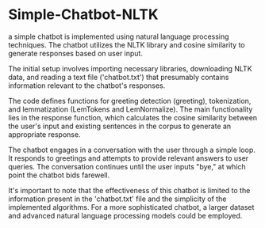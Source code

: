 # Simple-Chatbot-NLTK
a simple chatbot is implemented using natural language processing techniques. The chatbot utilizes the NLTK library and cosine similarity to generate responses based on user input.

The initial setup involves importing necessary libraries, downloading NLTK data, and reading a text file ('chatbot.txt') that presumably contains information relevant to the chatbot's responses.

The code defines functions for greeting detection (greeting), tokenization, and lemmatization (LemTokens and LemNormalize). The main functionality lies in the response function, which calculates the cosine similarity between the user's input and existing sentences in the corpus to generate an appropriate response.

The chatbot engages in a conversation with the user through a simple loop. It responds to greetings and attempts to provide relevant answers to user queries. The conversation continues until the user inputs "bye," at which point the chatbot bids farewell.

It's important to note that the effectiveness of this chatbot is limited to the information present in the 'chatbot.txt' file and the simplicity of the implemented algorithms. For a more sophisticated chatbot, a larger dataset and advanced natural language processing models could be employed.
